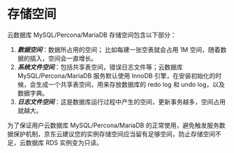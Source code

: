 # 存储空间
云数据库 MySQL/Percona/MariaDB 存储空间包含以下部分：
1. ***数据空间***：数据所占用的空间； 比如每建一张空表就会占用 1M 空间，随着数据的插入，空间会一直增长。
2. ***系统文件空间***：包括共享表空间，错误日志文件等；云数据库 MySQL/Percona/MariaDB 服务默认使用 InnoDB 引擎，在安装初始化的时候，会生成一个共享表空间，用来存放数据库的 redo log 和 undo log，以及数据字典。
3. ***日志文件空间***：这是数据库运行过程中产生的空间，更新事务越多，空间占用就越大。

为了保证用户云数据库 MySQL/Percona/MariaDB 的正常使用，避免触发服务数据保护机制，京东云建议您的实例存储空间应当留有足够空间，防止存储空间不足，云数据库 RDS 实例变为只读。
